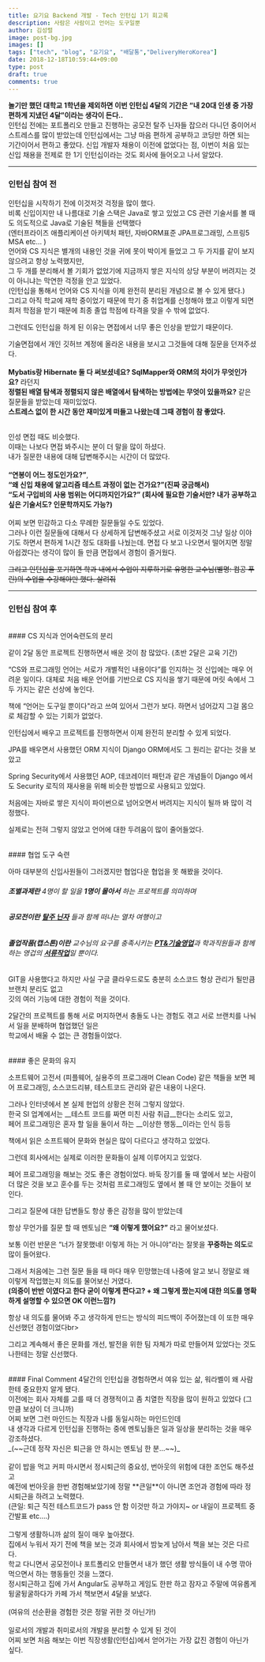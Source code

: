 ```yaml
---
title: 요기요 Backend 개발 - Tech 인턴십 1기 회고록
description: 사람은 사람이고 언어는 도구일뿐
author: 김성렬
image: post-bg.jpg
images: []
tags: ["tech", "blog", "요기요", "배달통","DeliveryHeroKorea"]
date: 2018-12-18T10:59:44+09:00
type: post
draft: true
comments: true
---
```


**놀기만 했던 대학교 1학년을 제외하면 이번 인턴십 4달의 기간은
 “내 20대 인생 중 가장 편하게 지냈던 4달”이라는 생각이 든다..** <br>
인턴십 전에는 포트폴리오 만들고 진행하는 공모전 탈주 닌자들 잡으러 다니던 중이어서 <br> 스트레스를 많이 받았는데
인턴십에서는 그냥 마음 편하게 공부하고 코딩만 하면 되는 기간이어서 편하고 좋았다.
신입 개발자 채용이 이전에 없었다는 점, 이번이 처음 있는 신입 채용을 전제로 한 1기 인턴십이라는 것도
회사에 들어오고 나서 알았다.

---
### 인턴십 참여 전
인턴십을 시작하기 전에 이것저것 걱정을 많이 했다. <br>
비록 신입이지만 내 나름대로 기술 스택은 Java로 쌓고 있었고 CS 관련 기술서를 볼 때도 의도적으로 Java로 기술된 책들을 선택했다 <br>
 (엔터프라이즈 애플리케이션 아키텍처 패턴, 자바ORM표준 JPA프로그래밍, 스프링5 MSA etc... )<br>
언어와 CS 지식은 별개의 내용인 것을 귀에 못이 박이게 들었고 그 두 가지를 같이 보지 않으려고 항상 노력했지만, <br>
 그 두 개를 분리해서 볼 기회가 없었기에 지금까지 쌓은 지식의 상당 부분이 버려지는 것이 아니냐는 막연한 걱정을 안고 있었다. <br>
(인턴십을 통해서 언어와 CS 지식을 이제 완전히 분리된 개념으로 볼 수 있게 됐다.)<br>
그리고 아직 학교에 재학 중이었기 때문에 학기 중 취업계를 신청해야 했고 이렇게 되면 최저 학점을 받기 때문에 최종 졸업 학점에 타격을 맞을 수 밖에 없었다.

그런데도 인턴십을 하게 된 이유는 면접에서 너무 좋은 인상을 받았기 때문이다.

기술면접에서 개인 깃허브 계정에 올라온 내용을 보시고 그것들에 대해 질문을 던져주셨다. <br><br>
**Mybatis랑 Hibernate 둘 다 써보셨네요? SqlMapper와 ORM의 차이가 무엇인가요?** 라던지<br>
**정렬된 배열 탐색과 정렬되지 않은 배열에서 탐색하는 방법에는 무엇이 있을까요?** 같은 질문들을 받았는데 재미있었다. <br>
**스트레스 없이 한 시간 동안 재미있게 떠들고 나왔는데 그때 경험이 참 좋았다.**<br><br>

인성 면접 때도 비슷했다. <br>
이때는 나보다 면접 봐주시는 분이 더 말을 많이 하셨다. <br>
내가 질문한 내용에 대해 답변해주시는 시간이 더 많았다. <br><br>
**“연봉이 어느 정도인가요?”**,<br>
**“왜 신입 채용에 알고리즘 테스트 과정이 없는 건가요?”(진짜 궁금해서)**<br>
**“도서 구입비의 사용 범위는 어디까지인가요?”
(회사에 필요한 기술서만? 내가 공부하고 싶은 기술서도? 인문학까지도 가능?)**<br><br>
어찌 보면 민감하고 다소 무례한 질문들일 수도 있었다. <br>
그러나 이런 질문들에 대해서 다 상세하게 답변해주셨고 서로 이것저것 그냥 일상 이야기도 하면서 편하게 1시간 정도 대화를 나눴는데. 면접 다 보고 나오면서 떨어지면 정말 아쉽겠다는 생각이 많이 들 만큼 면접에서 경험이 즐거웠다.

~~그리고 인턴십을 포기하면
학과 내에서 수업이 지루하기로 유명한 교수님(별명: 컴공 푸린)의 수업을 수강해야만 했다. 살려줘~~

---
 

### 인턴십 참여 후 

<br>
#### CS 지식과 언어숙련도의 분리

같이 2달 동안 프로젝트 진행하면서 배운 것이 참 많았다. (초반 2달은 교육 기간)

“CS와 프로그래밍 언어는 서로가 개별적인 내용이다”를 인지하는 것 신입에는 매우 어려운 일이다.
대체로 처음 배운 언어를 기반으로 CS 지식을 쌓기 때문에 머릿 속에서 그 두 가지는 같은 선상에 놓인다.

책에 “언어는 도구일 뿐이다"라고 쓰여 있어서 그런가 보다. 하면서 넘어갔지 그걸 몸으로 체감할 수 있는 기회가 없었다.

인턴십에서 배우고 프로젝트를 진행하면서 이제 완전히 분리할 수 있게 되었다.

JPA를 배우면서 사용했던 ORM 지식이 Django ORM에서도 그 원리는 같다는 것을 보았고

Spring Security에서 사용했던 AOP, 데코레이터 패턴과 같은 개념들이
Django 에서도 Security 로직의 재사용을 위해 비슷한 방법으로 사용되고 있었다.

처음에는 자바로 쌓은 지식이 파이썬으로 넘어오면서 버려지는 지식이 될까 봐 많이 걱정했다.

실제로는 전혀 그렇지 않았고 언어에 대한 두려움이 많이 줄어들었다.

<br>
#### 협업 도구 숙련

아마 대부분의 신입사원들이 그러겠지만 협업다운 협업을 못 해봤을 것이다.

###### __조별과제란__ 4명이 할 일을 __1명이 몰아서__ 하는 프로젝트를 의미하며<br>
###### __공모전이란__ <u>__탈주 닌자__</u> 들과 함께 떠나는 열차 여행이고<br>
###### __졸업작품(캡스톤)이란__ 교수님의 요구를 충족시키는 <u>__PT&기술영업__</u>과 학과직원들과 함께하는 영겁의 <u>__서류작업__</u>일 뿐이다. <br>

GIT을 사용했다고 하지만 사실 구글 클라우드로도 충분히 소스코드 형상 관리가 될만큼 브랜치 분리도 없고<br>
깃의 여러 기능에 대한 경험이 적을 것이다.

2달간의 프로젝트를 통해 서로 머지하면서 충돌도 나는 경험도 겪고 서로 브랜치를 나눠서 일을 분배하며 협업했던 일은<br> 학교에서 배울 수 없는 큰 경험들이었다.

<br>
#### 좋은 문화의 유지

소프트웨어 고전서 (피플웨어, 실용주의 프로그래머 Clean Code) 같은 책들을 보면 페어 프로그래밍, 소스코드리뷰, 테스트코드 관리와 같은 내용이 나온다.

그러나 인터넷에서 본 실제 현업의 상황은 전혀 그렇지 않았다. <br>
한국 SI 업계에서는 __테스트 코드를 짜면 미친 사람 취급__한다는 소리도 있고, <br>
페어 프로그래밍은 혼자 할 일을 둘이서 하는 __이상한 행동__이라는 인식 등등 <br>

책에서 읽은 소프트웨어 문화와 현실은 많이 다르다고 생각하고 있었다.

그런데 회사에서는 실제로 이러한 문화들이 실제 이루어지고 있었다.

페어 프로그래밍을 해보는 것도 좋은 경험이었다.
바둑 장기를 둘 때 옆에서 보는 사람이 더 많은 것을 보고 훈수를 두는 것처럼
프로그래밍도 옆에서 볼 때 안 보이는 것들이 보인다.

그리고 질문에 대한 답변들도 항상 좋은 감정을 많이 받았는데

항상 무언가를 질문 할 때 멘토님은
__“왜 이렇게 했어요?”__ 라고 물어보셨다.

보통 이런 반문은 “너가 잘못했네! 이렇게 하는 거 아니야”라는 잘못을 **꾸중하는 의도**로 많이 들어왔다.

그래서 처음에는 그런 질문 들을 때 마다 매우 민망했는데
나중에 알고 보니 정말로 왜 이렇게 작업했는지 의도를 물어보신 거였다. <br>
**(의중이 반반 이였다고 한다 굳이 이렇게 짠다고? +
왜 그렇게 짰는지에 대한 의도를 명확하게 설명할 수 있으면 OK 이런느낌?)**

항상 내 의도를 물어봐 주고 생각하게 만드는 방식의 피드백이 주어졌는데 이 또한 매우 신선했던 경험이었다br>


그리고 계속해서 좋은 문화를 개선, 발전을 위한 팀 자체가 따로 만들어져 있었다는 것도 나한테는 정말 신선했다. <br>

<br>
#### Final Comment
4달간의 인턴십을 경험하면서 여유 있는 삶, 워라벨이 왜 사람한테 중요한지 알게 됐다. <br>
이전에는 회사 자체를 고를 때 더 경쟁적이고 좀 치열한 직장을 많이 원하고 있었다 (그만큼 보상이 더 크니까) <br>
어찌 보면 그런 마인드는 직장과 나를 동일시하는 마인드인데 <br>
내 생각과 다르게 인턴십을 진행하는 중에 멘토님들은 일과 일상을 분리하는 것을 매우 강조하셨다. <br>
_(~~근데 정작 자신은 퇴근을 안 하시는 멘토님 한 분…~~)_<br><br>
같이 밥을 먹고 커피 마시면서 정시퇴근의 중요성, 번아웃의 위험에 대한 조언도 해주셨고 <br>
예전에 번아웃을 한번 경험해보았기에 정말 **큰일**이 아니면 조언과 경험에 따라 정시퇴근을 하려고 노력했다. <br>
(큰일: 퇴근 직전 테스트코드가 pass 안 함 이것만 하고 가야지~ or 내일이 프로젝트 중간발표 etc….)<br><br>
그렇게 생활하니까 삶의 질이 매우 높아졌다. <br>
집에서 누워서 자기 전에 책을 보는 것과 회사에서 밤늦게 남아서 책을 보는 것은 다르다. <br>
학교 다니면서 공모전이나 포트폴리오 만들면서 내가 했던 생활 방식들이 내 수명 깎아 먹으면서 하는 행동들인 것을 느꼈다. <br>
정시퇴근하고 집에 가서 Angular도 공부하고 게임도 한판 하고 잠자고 주말에 여유롭게 뒹굴뒹굴하다가 카페 가서 책보면서 4달을 보냈다. <br>
<br>(여유의 선순환을 경험한 것은 정말 귀한 것 아닌가!)<br><br>
일로서의 개발과 취미로서의 개발을 분리할 수 있게 된 것이 <br>
어찌 보면 처음 해보는 이번 직장생활(인턴십)에서 얻어가는 가장 값진 경험이 아닌가 싶다.
